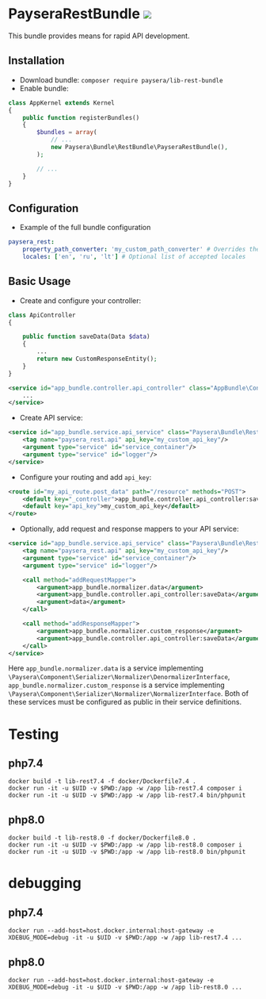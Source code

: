 PayseraRestBundle ![](https://travis-ci.org/paysera/lib-rest-bundle.svg?branch=master)
=================

This bundle provides means for rapid API development.


Installation
------------
- Download bundle: `composer require paysera/lib-rest-bundle`
- Enable bundle:
```php
class AppKernel extends Kernel
{
    public function registerBundles()
    {
        $bundles = array(
            // ...
            new Paysera\Bundle\RestBundle\PayseraRestBundle(),
        );

        // ...
    }
}
```

Configuration
-----------
- Example of the full bundle configuration

```yaml
paysera_rest:
    property_path_converter: 'my_custom_path_converter' # Overrides the default path converter
    locales: ['en', 'ru', 'lt'] # Optional list of accepted locales
```

Basic Usage
-----------
- Create and configure your controller:
```php
class ApiController
{

    public function saveData(Data $data)
    {
        ...
        return new CustomResponseEntity();
    }
}
```

```xml
<service id="app_bundle.controller.api_controller" class="AppBundle\Controller\ApiController" public="true">
    ...
</service>
```

- Create API service:
```xml
<service id="app_bundle.service.api_service" class="Paysera\Bundle\RestBundle\RestApi">
    <tag name="paysera_rest.api" api_key="my_custom_api_key"/>
    <argument type="service" id="service_container"/>
    <argument type="service" id="logger"/>
</service>
```

- Configure your routing and add `api_key`:
```xml
<route id="my_api_route.post_data" path="/resource" methods="POST">
    <default key="_controller">app_bundle.controller.api_controller:saveData</default>
    <default key="api_key">my_custom_api_key</default>
</route>
```

- Optionally, add request and response mappers to your API service:
```xml
<service id="app_bundle.service.api_service" class="Paysera\Bundle\RestBundle\RestApi">
    <tag name="paysera_rest.api" api_key="my_custom_api_key"/>
    <argument type="service" id="service_container"/>
    <argument type="service" id="logger"/>

    <call method="addRequestMapper">
        <argument>app_bundle.normalizer.data</argument>
        <argument>app_bundle.controller.api_controller:saveData</argument>
        <argument>data</argument>
    </call>

    <call method="addResponseMapper">
        <argument>app_bundle.normalizer.custom_response</argument>
        <argument>app_bundle.controller.api_controller:saveData</argument>
    </call>
</service>
```

Here `app_bundle.normalizer.data` is a service implementing `\Paysera\Component\Serializer\Normalizer\DenormalizerInterface`, `app_bundle.normalizer.custom_response` is a service implementing `\Paysera\Component\Serializer\Normalizer\NormalizerInterface`. Both of these services must be configured as public in their service definitions.

# Testing
## php7.4
```
docker build -t lib-rest7.4 -f docker/Dockerfile7.4 .
docker run -it -u $UID -v $PWD:/app -w /app lib-rest7.4 composer i
docker run -it -u $UID -v $PWD:/app -w /app lib-rest7.4 bin/phpunit
```
## php8.0
```
docker build -t lib-rest8.0 -f docker/Dockerfile8.0 .
docker run -it -u $UID -v $PWD:/app -w /app lib-rest8.0 composer i
docker run -it -u $UID -v $PWD:/app -w /app lib-rest8.0 bin/phpunit
```

# debugging
## php7.4
```
docker run --add-host=host.docker.internal:host-gateway -e XDEBUG_MODE=debug -it -u $UID -v $PWD:/app -w /app lib-rest7.4 ...
```
## php8.0
```
docker run --add-host=host.docker.internal:host-gateway -e XDEBUG_MODE=debug -it -u $UID -v $PWD:/app -w /app lib-rest8.0 ...
```
